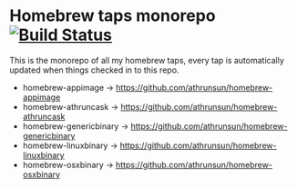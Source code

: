# Homebrew taps monorepo [![Build Status](https://travis-ci.org/athrunsun/homebrew_monorepo.svg?branch=master)](https://travis-ci.org/athrunsun/homebrew_monorepo)
This is the monorepo of all my homebrew taps, every tap is automatically updated when things checked in to this repo.

* homebrew-appimage -> https://github.com/athrunsun/homebrew-appimage
* homebrew-athruncask -> https://github.com/athrunsun/homebrew-athruncask
* homebrew-genericbinary -> https://github.com/athrunsun/homebrew-genericbinary
* homebrew-linuxbinary -> https://github.com/athrunsun/homebrew-linuxbinary
* homebrew-osxbinary -> https://github.com/athrunsun/homebrew-osxbinary
